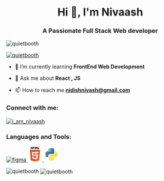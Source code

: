 <h1 align="center">Hi 👋, I'm Nivaash</h1>
<h3 align="center">A Passionate Full Stack Web developer</h3>

<p align="left"> <img src="https://komarev.com/ghpvc/?username=quietbooth&label=Profile%20views&color=0e75b6&style=flat" alt="quietbooth" /> </p>

<p align="left"> <a href="https://github.com/ryo-ma/github-profile-trophy"><img src="https://github-profile-trophy.vercel.app/?username=quietbooth" alt="quietbooth" /></a> </p>

- 🌱 I’m currently learning **FrontEnd Web Development**

- 💬 Ask me about **React , JS**

- 📫 How to reach me **nidishnivash@gmail.com**

<h3 align="left">Connect with me:</h3>
<p align="left">
<a href="https://instagram.com/i_am_nivaash" target="blank"><img align="center" src="https://raw.githubusercontent.com/rahuldkjain/github-profile-readme-generator/master/src/images/icons/Social/instagram.svg" alt="i_am_nivaash" height="30" width="40" /></a>
</p>

<h3 align="left">Languages and Tools:</h3>
<p align="left"> <a href="https://www.figma.com/" target="_blank" rel="noreferrer"> <img src="https://www.vectorlogo.zone/logos/figma/figma-icon.svg" alt="figma" width="40" height="40"/> </a> <a href="https://www.w3.org/html/" target="_blank" rel="noreferrer"> <img src="https://raw.githubusercontent.com/devicons/devicon/master/icons/html5/html5-original-wordmark.svg" alt="html5" width="40" height="40"/> </a> <a href="https://www.python.org" target="_blank" rel="noreferrer"> <img src="https://raw.githubusercontent.com/devicons/devicon/master/icons/python/python-original.svg" alt="python" width="40" height="40"/> </a> </p>

<p><img align="left" src="https://github-readme-stats.vercel.app/api/top-langs?username=quietbooth&show_icons=true&locale=en&layout=compact" alt="quietbooth" /></p>

<p>&nbsp;<img align="center" src="https://github-readme-stats.vercel.app/api?username=quietbooth&show_icons=true&locale=en" alt="quietbooth" /></p>
